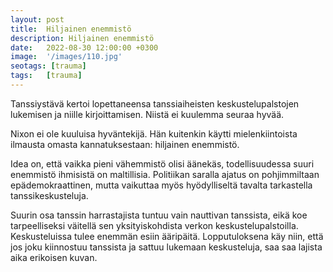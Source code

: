 ```yaml
---
layout: post
title:  Hiljainen enemmistö
description: Hiljainen enemmistö
date:   2022-08-30 12:00:00 +0300
image:  '/images/110.jpg'
seotags: [trauma]
tags:   [trauma]
---
```

Tanssiystävä kertoi lopettaneensa tanssiaiheisten keskustelupalstojen lukemisen ja niille kirjoittamisen. Niistä ei kuulemma seuraa hyvää.

Nixon ei ole kuuluisa hyväntekijä. Hän kuitenkin käytti mielenkiintoista ilmausta omasta kannatuksestaan: hiljainen enemmistö.

Idea on, että vaikka pieni vähemmistö olisi äänekäs, todellisuudessa suuri enemmistö ihmisistä on maltillisia. Politiikan saralla ajatus on pohjimmiltaan epädemokraattinen, mutta vaikuttaa myös hyödylliseltä tavalta tarkastella tanssikeskusteluja.

Suurin osa tanssin harrastajista tuntuu vain nauttivan tanssista, eikä koe tarpeelliseksi väitellä sen yksityiskohdista verkon keskustelupalstoilla. Keskusteluissa tulee enemmän esiin ääripäitä. Lopputuloksena käy niin, että jos joku kiinnostuu tanssista ja sattuu lukemaan keskusteluja, saa saa lajista aika erikoisen kuvan.
